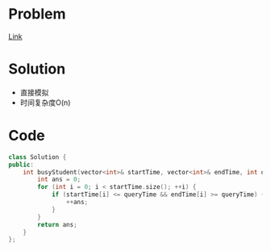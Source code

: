 # Problem
[Link](https://leetcode-cn.com/problems/number-of-students-doing-homework-at-a-given-time/)

# Solution
* 直接模拟
* 时间复杂度O(n)

# Code
```cpp
class Solution {
public:
    int busyStudent(vector<int>& startTime, vector<int>& endTime, int queryTime) {
        int ans = 0;
        for (int i = 0; i < startTime.size(); ++i) {
            if (startTime[i] <= queryTime && endTime[i] >= queryTime) {
                ++ans;
            }
        }
        return ans;
    }
};
```